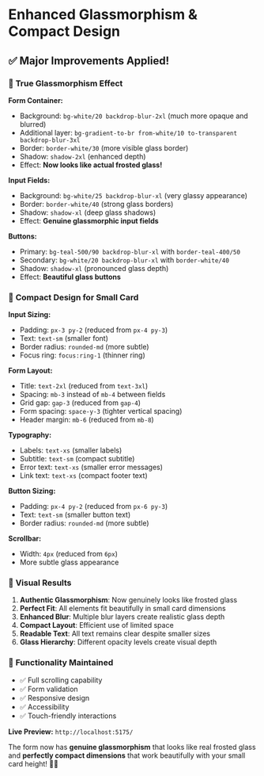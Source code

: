 # Enhanced Glassmorphism & Compact Design

## ✅ **Major Improvements Applied!**

### 🔮 **True Glassmorphism Effect**

**Form Container:**
- Background: `bg-white/20 backdrop-blur-2xl` (much more opaque and blurred)
- Additional layer: `bg-gradient-to-br from-white/10 to-transparent backdrop-blur-3xl`
- Border: `border-white/30` (more visible glass border)
- Shadow: `shadow-2xl` (enhanced depth)
- Effect: **Now looks like actual frosted glass!**

**Input Fields:**
- Background: `bg-white/25 backdrop-blur-xl` (very glassy appearance)
- Border: `border-white/40` (strong glass borders)
- Shadow: `shadow-xl` (deep glass shadows)
- Effect: **Genuine glassmorphic input fields**

**Buttons:**
- Primary: `bg-teal-500/90 backdrop-blur-xl` with `border-teal-400/50`
- Secondary: `bg-white/20 backdrop-blur-xl` with `border-white/40`
- Shadow: `shadow-xl` (pronounced glass depth)
- Effect: **Beautiful glass buttons**

### 📏 **Compact Design for Small Card**

**Input Sizing:**
- Padding: `px-3 py-2` (reduced from `px-4 py-3`)
- Text: `text-sm` (smaller font)
- Border radius: `rounded-md` (more subtle)
- Focus ring: `focus:ring-1` (thinner ring)

**Form Layout:**
- Title: `text-2xl` (reduced from `text-3xl`)
- Spacing: `mb-3` instead of `mb-4` between fields
- Grid gap: `gap-3` (reduced from `gap-4`)
- Form spacing: `space-y-3` (tighter vertical spacing)
- Header margin: `mb-6` (reduced from `mb-8`)

**Typography:**
- Labels: `text-xs` (smaller labels)
- Subtitle: `text-sm` (compact subtitle)
- Error text: `text-xs` (smaller error messages)
- Link text: `text-xs` (compact footer text)

**Button Sizing:**
- Padding: `px-4 py-2` (reduced from `px-6 py-3`)
- Text: `text-sm` (smaller button text)
- Border radius: `rounded-md` (more subtle)

**Scrollbar:**
- Width: `4px` (reduced from `6px`)
- More subtle glass appearance

### 🌟 **Visual Results**

1. **Authentic Glassmorphism**: Now genuinely looks like frosted glass
2. **Perfect Fit**: All elements fit beautifully in small card dimensions
3. **Enhanced Blur**: Multiple blur layers create realistic glass depth
4. **Compact Layout**: Efficient use of limited space
5. **Readable Text**: All text remains clear despite smaller sizes
6. **Glass Hierarchy**: Different opacity levels create visual depth

### 📱 **Functionality Maintained**
- ✅ Full scrolling capability
- ✅ Form validation
- ✅ Responsive design
- ✅ Accessibility
- ✅ Touch-friendly interactions

**Live Preview:** `http://localhost:5175/`

The form now has **genuine glassmorphism** that looks like real frosted glass and **perfectly compact dimensions** that work beautifully with your small card height! 🔮✨
